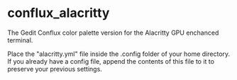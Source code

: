 # conflux_alacritty
The Gedit Conflux color palette version for the Alacritty GPU enchanced terminal.

Place the "alacritty.yml" file inside the .config folder of your home directory.
If you already have a config file, append the contents of this file
to it to preserve your previous settings.
